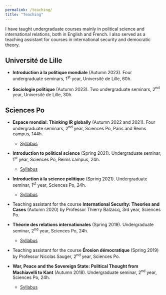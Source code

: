 ```yaml
---
permalink: /teaching/
title: "Teaching"
---
```


I have taught undergraduate courses mainly in political science and
international relations, both in English and French. I also served as a teaching
assistant for courses in international security and democratic theory.

## Université de Lille

- **Introduction à la politique mondiale** (Autumn 2023). Four undergraduate
seminars, 1<sup>st</sup> year, Université de Lille, 60h.

- **Sociologie politique** (Autumn 2023). Two undergraduate seminars,
2<sup>nd</sup> year, Université de Lille, 30h.

## Sciences Po

- **Espace mondial: Thinking IR globally** (Autumn 2022 and 2021). Four
undergraduate seminars, 2<sup>nd</sup> year, Sciences Po, Paris and Reims
campus, 144h.
  - [Syllabus](/files/UP%2017376_Espace%20mondial_BARNIER-KHAWAM_Syllabus.pdf)

- **Introduction to political science** (Spring 2021). Undergraduate seminar,
1<sup>st</sup> year, Sciences Po, Reims campus, 24h.
  - [Syllabus](/files/Seminar_Syllabus_IPS_Pablo%20Barnier-Khawam_Reims.pdf)

- **Introduction à la science politique** (Spring 2021). Undergraduate seminar,
1<sup>st</sup> year, Sciences Po, 24h.
  - [Syllabus](/files/Barnier-Khawam_Syllabus_Intro%20Sc%20Po_Paris.pdf)

- Teaching assistant for the course **International Security: Theories and
Cases** (Autumn 2020) by Professor Thierry Balzacq, 3rd year, Sciences Po.

- **Théorie des relations internationales** (Spring 2019). Undergraduate
seminar, 2<sup>nd</sup> year, Sciences Po, 24h.
  - [Syllabus](/files/Barnier-Khawam_Syllabus_Th%C3%A9ories%20des%20RI.pdf)

- Teaching assistant for the course **Érosion démocratique** (Spring 2019) by
Professor Nicolas Sauger, 2<sup>nd</sup> year, Sciences Po.

- **War, Peace and the Sovereign State: Political Thought from Machiavelli to
Kant** (Autumn 2018). Undergraduate seminar, 2<sup>nd</sup> year, Sciences Po,
24h.
  - [Syllabus](/files/Barnier-Khawam%20-%20Syllabus%20-%20WPSS.pdf)
